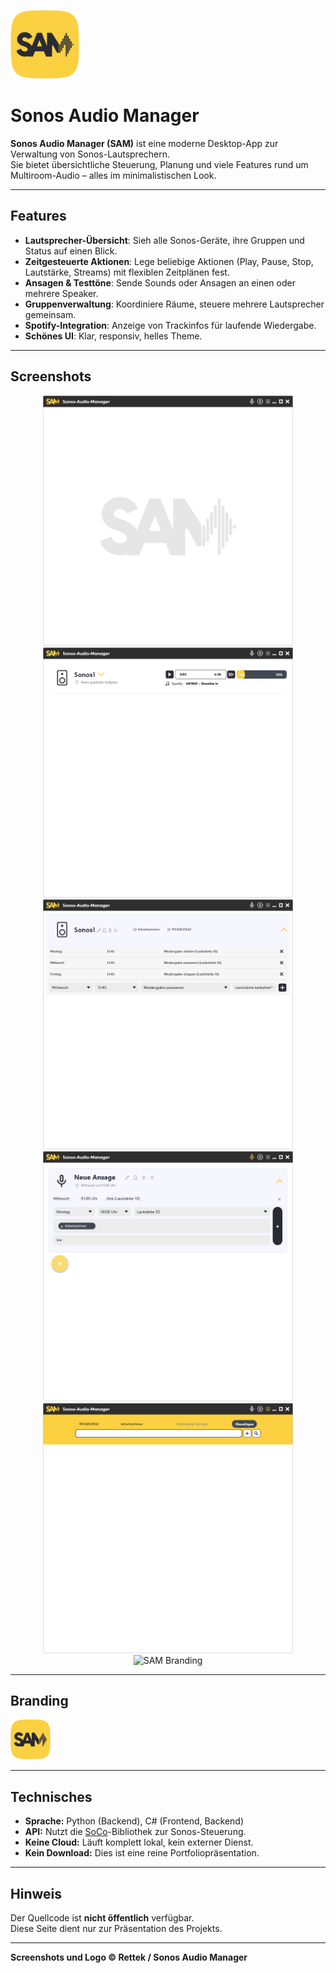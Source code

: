 <!-- Logo oben, klein -->
<p align="left">
  <img src="Logo-Square.png" alt="Sonos Audio Manager Logo" width="110"/>
</p>

# Sonos Audio Manager

**Sonos Audio Manager (SAM)** ist eine moderne Desktop-App zur Verwaltung von Sonos-Lautsprechern.  
Sie bietet übersichtliche Steuerung, Planung und viele Features rund um Multiroom-Audio – alles im minimalistischen Look.

---

## Features

- **Lautsprecher-Übersicht**: Sieh alle Sonos-Geräte, ihre Gruppen und Status auf einen Blick.
- **Zeitgesteuerte Aktionen**: Lege beliebige Aktionen (Play, Pause, Stop, Lautstärke, Streams) mit flexiblen Zeitplänen fest.
- **Ansagen & Testtöne**: Sende Sounds oder Ansagen an einen oder mehrere Speaker.
- **Gruppenverwaltung**: Koordiniere Räume, steuere mehrere Lautsprecher gemeinsam.
- **Spotify-Integration**: Anzeige von Trackinfos für laufende Wiedergabe.
- **Schönes UI**: Klar, responsiv, helles Theme.

---

## Screenshots

<p align="center">
  <img src="MainPage.png" alt="Main Page" width="400"/>
  <img src="MainPageWithSpeaker.png" alt="Main Page With Speaker" width="400"/><br>
  <img src="CreateSchedules.png" alt="Schedule Creation" width="400"/>
  <img src="CreateCalls.png" alt="Create Call" width="400"/><br>
  <img src="SearchSpeaker.png" alt="Speaker Search" width="400"/>
  <img src="Sonos-Audio-Manager_OPkftCgZ5m.png" alt="SAM Branding" width="400"/>
</p>

---

## Branding

<p align="left">
  <img src="Logo-Square.png" alt="Sonos Audio Manager Logo" width="64"/>
</p>

---

## Technisches

- **Sprache:** Python (Backend), C# (Frontend, Backend)
- **API:** Nutzt die [SoCo](https://github.com/SoCo/SoCo)-Bibliothek zur Sonos-Steuerung.
- **Keine Cloud:** Läuft komplett lokal, kein externer Dienst.
- **Kein Download:** Dies ist eine reine Portfoliopräsentation.

---

## Hinweis

Der Quellcode ist **nicht öffentlich** verfügbar.  
Diese Seite dient nur zur Präsentation des Projekts.

---

**Screenshots und Logo © Rettek / Sonos Audio Manager**


